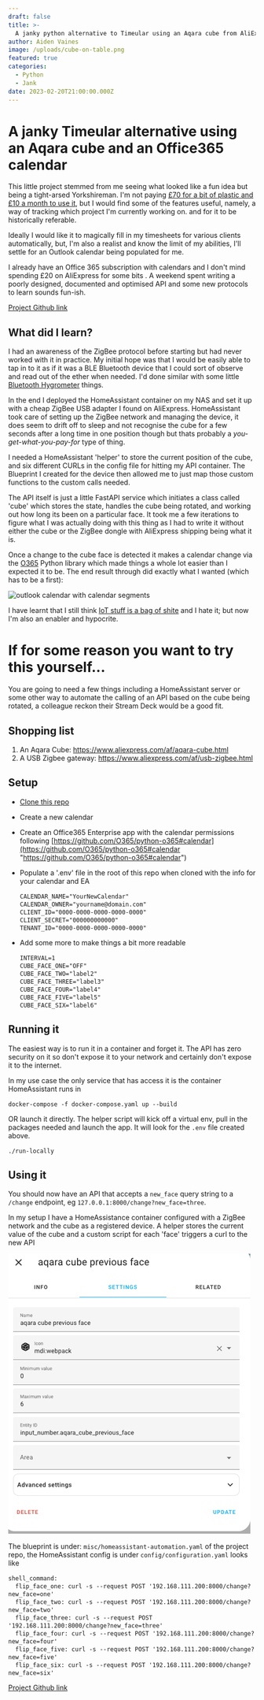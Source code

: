```yaml
---
draft: false
title: >-
  A janky python alternative to Timeular using an Aqara cube from AliExpress
author: Aiden Vaines
image: /uploads/cube-on-table.png
featured: true
categories:
  - Python
  - Jank
date: 2023-02-20T21:00:00.000Z
---
```


# A janky Timeular alternative using an Aqara cube and an Office365 calendar

This little project stemmed from me seeing what looked like a fun idea but being a tight-arsed Yorkshireman. I'm not paying [£70 for a bit of plastic and £10 a month to use it](https://timeular.com), but I would find some of the features useful, namely, a way of tracking which project I'm currently working on. and for it to be historically referable.

Ideally I would like it to magically fill in my timesheets for various clients automatically, but, I'm also a realist and know the limit of my abilities, I'll settle for an Outlook calendar being populated for me.

I already have an Office 365 subscription with calendars and I don't mind spending £20 on AliExpress for some bits . A weekend spent writing a poorly designed, documented and optimised API and some new protocols to learn sounds fun-ish.

[Project Github link](https://github.com/avaines/timesheet-cube)

## What did I learn?

I had an awareness of the ZigBee protocol before starting but had never worked with it in practice. My initial hope was that I would be easily able to tap in to it as if it was a BLE Bluetooth device that I could sort of observe and read out of the ether when needed. I'd done similar with some little [Bluetooth Hygrometer](https://github.com/avaines/hygrometer-reporter) things.

In the end I deployed the HomeAssistant container on my NAS and set it up with a cheap ZigBee USB adapter I found on AliExpress. HomeAssistant took care of setting up the ZigBee network and managing the device, it does seem to drift off to sleep and not recognise the cube for a few seconds after a long time in one position though but thats probably a _you-get-what-you-pay-for_ type of thing.

I needed a HomeAssistant 'helper' to store the current position of the cube, and six different CURLs in the config file for hitting my API container. The Blueprint I created for the device then allowed me to just map those custom functions to the custom calls needed.

The API itself is just a little FastAPI service which initiates a class called 'cube' which stores the state, handles the cube being rotated, and working out how long its been on a particular face. It took me a few iterations to figure what I was actually doing with this thing as I had to write it without either the cube or the ZigBee dongle with AliExpress shipping being what it is.

Once a change to the cube face is detected it makes a calendar change via the [O365](https://github.com/O365/python-o365 "Python O365 library") Python library which made things a whole lot easier than I expected it to be. The end result through did exactly what I wanted (which has to be a first):

![outlook calendar with calendar segments](/uploads/time-cube-calendar.png "its alive")

I have learnt that I still think [IoT stuff is a bag of shite](https://twitter.com/internetofshit) and I hate it; but now I'm also an enabler and hypocrite.

# If for some reason you want to try this yourself...

You are going to need a few things including a HomeAssistant server or some other way to automate the calling of an API based on the cube being rotated, a colleague reckon their Stream Deck would be a good fit.

## Shopping list

1. An Aqara Cube: https://www.aliexpress.com/af/aqara-cube.html
2. A USB Zigbee gateway: https://www.aliexpress.com/af/usb-zigbee.html

## Setup

* [Clone this repo](https://github.com/avaines/timesheet-cube)
* Create a new calendar
* Create an Office365 Enterprise app with the calendar permissions following [https://github.com/O365/python-o365#calendar](https://github.com/O365/python-o365#calendar "https://github.com/O365/python-o365#calendar")
* Populate a '.env' file in the root of this repo when cloned with the info for your calendar and EA

      CALENDAR_NAME="YourNewCalendar"
      CALENDAR_OWNER="yourname@domain.com"
      CLIENT_ID="0000-0000-0000-0000-0000"
      CLIENT_SECRET="000000000000"
      TENANT_ID="0000-0000-0000-0000-0000"
* Add some more to make things a bit more readable

      INTERVAL=1
      CUBE_FACE_ONE="OFF"
      CUBE_FACE_TWO="label2"
      CUBE_FACE_THREE="label3"
      CUBE_FACE_FOUR="label4"
      CUBE_FACE_FIVE="label5"
      CUBE_FACE_SIX="label6"

## Running it

The easiest way is to run it in a container and forget it. The API has zero security on it so don't expose it to your network and certainly don't expose it to the internet.

In my use case the only service that has access it is the container HomeAssistant runs in

    docker-compose -f docker-compose.yaml up --build

OR launch it directly. The helper script will kick off a virtual env, pull in the packages needed and launch the app. It will look for the `.env` file created above.

    ./run-locally

## Using it

You should now have an API that accepts a `new_face` query string to a `/change` endpoint, eg `127.0.0.1:8000/change?new_face=three`.

In my setup I have a HomeAssistance container configured with a ZigBee network and the cube as a registered device. A helper stores the current value of the cube and a custom script for each 'face' triggers a curl to the new API

![](https://github.com/avaines/timesheet-cube/blob/main/misc/homeassistant-helper.png "Home Assistant helper config")

The blueprint is under: `misc/homeassistant-automation.yaml` of the project repo, the HomeAssistant config is under `config/configuration.yaml` looks like

    shell_command:
      flip_face_one: curl -s --request POST '192.168.111.200:8000/change?new_face=one'
      flip_face_two: curl -s --request POST '192.168.111.200:8000/change?new_face=two'
      flip_face_three: curl -s --request POST '192.168.111.200:8000/change?new_face=three'
      flip_face_four: curl -s --request POST '192.168.111.200:8000/change?new_face=four'
      flip_face_five: curl -s --request POST '192.168.111.200:8000/change?new_face=five'
      flip_face_six: curl -s --request POST '192.168.111.200:8000/change?new_face=six'

[Project Github link](https://github.com/avaines/timesheet-cube)
